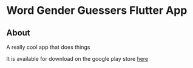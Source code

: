 # Word Gender Guessers Flutter App

## About

A really cool app that does things

It is available for download on the google play store [here](https://play.google.com/store/apps/details?id=com.thomasbeer.word_gender_guessers_flutter_app)
